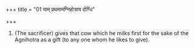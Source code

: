 +++
title = "01 याम् प्रथमामग्निहोत्राय दोग्धि"

+++
1. (The sacrificer) gives that cow which he milks first for the sake of the Agnihotra as a gift (to any one whom he likes to give).  
